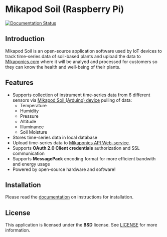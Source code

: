# Mikapod Soil (Raspberry Pi)
[![Documentation Status](https://readthedocs.org/projects/mikapod-soil-rpi/badge/?version=latest)](https://mikapod-soil-rpi.readthedocs.io/en/latest/?badge=latest)

## Introduction

Mikapod Soil is an open-source application software used by IoT devices to track time-series data of soil-based plants and upload the data to [Mikaponics.com](https://mikaponics.com) where it will be analyed and processed for customers so they can know the health and well-being of their plants.

## Features

* Supports collection of instrument time-series data from 6 different sensors via [Mikapod Soil (Arduino) device](https://github.com/mikaponics/mikapod-soil-arduino) pulling of data:
    - Temperature
    - Humidity
    - Pressure
    - Altitude
    - Illuminance
    - Soil Moisture
* Stores time-series data in local database
* Upload time-series data to [Mikaponics API Web-service](https://github.com/mikaponics/mikaponics-back).
* Supports **OAuth 2.0 Client credentials** authorization and SSL communication
* Supports **MessagePack** encoding format for more efficient bandwith and energy usage
* Powered by open-source hardware and software!

## Installation

Please read the [documentation](https://mikapod-soil.readthedocs.io/en/latest/) on instructions for installation.

## License
This application is licensed under the **BSD** license. See [LICENSE](LICENSE) for more information.
